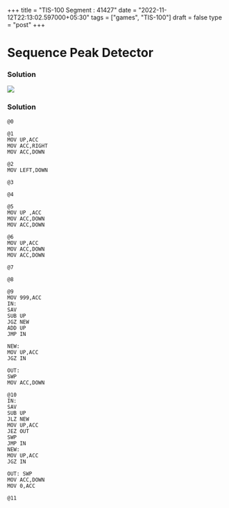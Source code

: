 +++
title = "TIS-100 Segment : 41427"
date = "2022-11-12T22:13:02.597000+05:30"
tags = ["games", "TIS-100"]
draft = false
type = "post"
+++

# Sequence Peak Detector

### Solution

![](/images/games/tis-100/segment/41427/1.png)

### Solution

```
@0

@1
MOV UP,ACC
MOV ACC,RIGHT
MOV ACC,DOWN

@2
MOV LEFT,DOWN

@3

@4

@5
MOV UP ,ACC
MOV ACC,DOWN
MOV ACC,DOWN

@6
MOV UP,ACC
MOV ACC,DOWN
MOV ACC,DOWN

@7

@8

@9
MOV 999,ACC
IN:
SAV
SUB UP
JGZ NEW
ADD UP
JMP IN

NEW:
MOV UP,ACC
JGZ IN

OUT:
SWP
MOV ACC,DOWN

@10
IN:
SAV
SUB UP
JLZ NEW
MOV UP,ACC
JEZ OUT
SWP
JMP IN
NEW: 
MOV UP,ACC
JGZ IN

OUT: SWP
MOV ACC,DOWN
MOV 0,ACC

@11

```